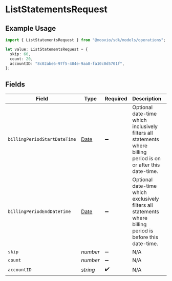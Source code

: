 # ListStatementsRequest

## Example Usage

```typescript
import { ListStatementsRequest } from "@moovio/sdk/models/operations";

let value: ListStatementsRequest = {
  skip: 60,
  count: 20,
  accountID: "8c02abe6-97f5-404e-9aa8-fa10c0d5701f",
};
```

## Fields

| Field                                                                                                           | Type                                                                                                            | Required                                                                                                        | Description                                                                                                     | Example                                                                                                         |
| --------------------------------------------------------------------------------------------------------------- | --------------------------------------------------------------------------------------------------------------- | --------------------------------------------------------------------------------------------------------------- | --------------------------------------------------------------------------------------------------------------- | --------------------------------------------------------------------------------------------------------------- |
| `billingPeriodStartDateTime`                                                                                    | [Date](https://developer.mozilla.org/en-US/docs/Web/JavaScript/Reference/Global_Objects/Date)                   | :heavy_minus_sign:                                                                                              | Optional date-time which inclusively filters all statements where billing period is on or after this date-time. |                                                                                                                 |
| `billingPeriodEndDateTime`                                                                                      | [Date](https://developer.mozilla.org/en-US/docs/Web/JavaScript/Reference/Global_Objects/Date)                   | :heavy_minus_sign:                                                                                              | Optional date-time which exclusively filters all statements where billing period is before this date-time.      |                                                                                                                 |
| `skip`                                                                                                          | *number*                                                                                                        | :heavy_minus_sign:                                                                                              | N/A                                                                                                             | 60                                                                                                              |
| `count`                                                                                                         | *number*                                                                                                        | :heavy_minus_sign:                                                                                              | N/A                                                                                                             | 20                                                                                                              |
| `accountID`                                                                                                     | *string*                                                                                                        | :heavy_check_mark:                                                                                              | N/A                                                                                                             |                                                                                                                 |